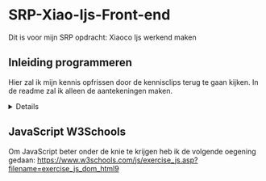 # SRP-Xiao-Ijs-Front-end
Dit is voor mijn SRP opdracht: Xiaoco Ijs werkend maken

## Inleiding programmeren
Hier zal ik mijn kennis opfrissen door de kennisclips terug te gaan kijken. In de readme zal ik alleen de aantekeningen maken. 

<details>

### Variabelen
Variabelen = doos
Doos heeft label, zodat je weet wat erin zit. 
Je kan dingen in doen in de doos wat aansluit bij de label.
Je kan alles in een variabel opslaan, ook een variabel. 
Als je iets nieuws opslaat in een bestaand variabel, zal het oudere overschreven worden. 

### Queryselector
Je roept selectoren op vanuit de DOM. 
Queryselector is een soort zoekmachine. 
Waar hij gaat zoeken, plaats je ervoor (document = object) . De functie (methode = queryselector) Wat je wilt zoeken (selector).
De eerste die hij ziet, selecteert hij. 

### Datatypes en arrays
Wat zijn datatypes?
Manier om onderscheid te maken in soorten data.
- String
- Int / Numbers
- Boolean

- Object waaronder:
- Arrays
- Console
- Functies
- HTML elementen (queryselector)

Wat zijn arrays?
Een lijst. De lijst gebruikt []

### Functies
= Wanneer de code wordt uitgevoerd. 
Je groepeert code als iets moet gebeuren wanneer je iets doet. Functie start schrijf je zo bijvoorbeeld: function groet() {}

### Eventlisteners
Met eventlisteners kan je gebruiken om functies werkend te maken.

### If else
Het is een conditioneel statement. We hebben ze zodat we conditie in code kunnen schrijven. Je kan doen: doet dit wanneer dat dat is of dat zo. 

### Parameters
Parameter is belangrijke feature van functies. Parameters is zodat we code niet vaak hoeven te herschrijven. 

</details>

## JavaScript W3Schools
Om JavaScript beter onder de knie te krijgen heb ik de volgende oegening gedaan: https://www.w3schools.com/js/exercise_js.asp?filename=exercise_js_dom_html9
